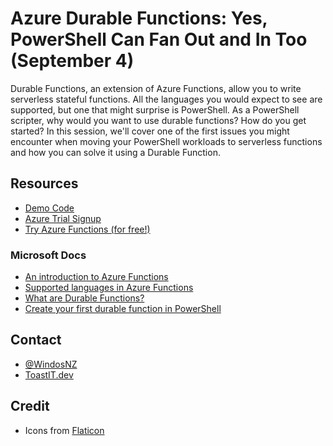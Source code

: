 # Azure Durable Functions: Yes, PowerShell Can Fan Out and In Too (September 4)

Durable Functions, an extension of Azure Functions, allow you to write serverless stateful functions.
All the languages you would expect to see are supported, but one that might surprise is PowerShell.
As a PowerShell scripter, why would you want to use durable functions?
How do you get started?
In this session, we'll cover one of the first issues you might encounter when moving your PowerShell workloads to serverless functions and how you can solve it using a Durable Function.

## Resources

+ [Demo Code](func-ServerlessDays/)
+ [Azure Trial Signup](https://toast.click/AzTrial)
+ [Try Azure Functions (for free!)](https://aka.ms/TryAzureFunctions)

### Microsoft Docs

+ [An introduction to Azure Functions](https://toast.click/AzFuncIntro)
+ [Supported languages in Azure Functions](https://toast.click/AzFuncLanguages)
+ [What are Durable Functions?](https://toast.click/AzFuncDurable)
+ [Create your first durable function in PowerShell](https://toast.click/AzFuncPrereq)

## Contact

+ [@WindosNZ](https://twitter.com/WindosNZ)
+ [ToastIT.dev](https://toastit.dev/)

## Credit

+ Icons from [Flaticon](https://www.flaticon.com/)
